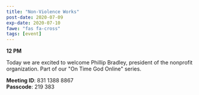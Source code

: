 ```yaml
---
title: "Non-Violence Works"
post-date: 2020-07-09
exp-date: 2020-07-10
fawe: "fas fa-cross"
tags: [event]
---
```

**12 PM**

Today we are excited to welcome Phillip Bradley, president of the nonprofit organization. Part of our "On Time God Online" series.

<p class="text-danger"><b>Meeting ID</b>: 831 1388 8867
<br>
<b>Passcode</b>: 219 383
</p>